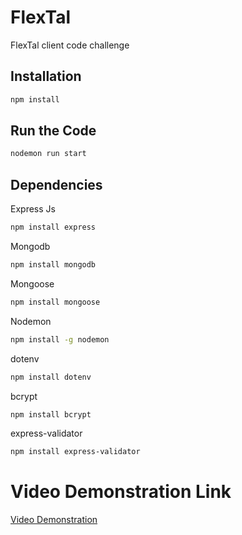 # FlexTal

FlexTal client code challenge

## Installation

```bash
npm install
```

## Run the Code

```bash
nodemon run start
```


## Dependencies

Express Js
```bash
npm install express
```
Mongodb
```bash
npm install mongodb
```

Mongoose
```bash
npm install mongoose
```

Nodemon
```bash
npm install -g nodemon
```

dotenv
```bash
npm install dotenv
```

bcrypt
```bash
npm install bcrypt
```

express-validator
```bash
npm install express-validator
```




# Video Demonstration Link
[Video Demonstration]()